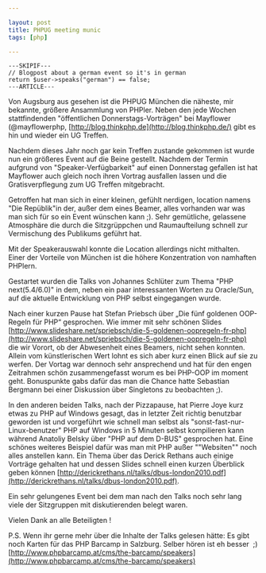 ```yaml
---

layout: post
title: PHPUG meeting munic 
tags: [php]

---
```


    ---SKIPIF---
    // Blogpost about a german event so it's in german
	return $user->speaks("german") == false;
	---ARTICLE---


Von Augsburg aus gesehen ist die PHPUG München die näheste, mir bekannte, größere Ansammlung von PHPler. Neben den jede Wochen stattfindenden "öffentlichen Donnerstags-Vorträgen" bei Mayflower (@mayflowerphp, [http://blog.thinkphp.de](http://blog.thinkphp.de/) gibt es hin und wieder ein UG Treffen.

Nachdem dieses Jahr noch gar kein Treffen zustande gekommen ist wurde nun ein größeres Event auf die Beine gestellt. Nachdem der Termin aufgrund von "Speaker-Verfügbarkeit" auf einen Donnerstag gefallen ist hat Mayflower auch gleich noch ihren Vortrag ausfallen lassen und die Gratisverpflegung zum UG Treffen mitgebracht.

Getroffen hat man sich in einer kleinen, gefühlt nerdigen, location namens "Die Repüblik"in der, außer dem eines Beamer, alles vorhanden war was man sich für so ein Event wünschen kann ;). Sehr gemütliche, gelassene Atmosphäre die durch die Sitzgrüppchen und Raumaufteilung schnell zur Vermischung des Publikums geführt hat.

Mit der Speakerauswahl konnte die Location allerdings nicht mithalten. Einer der Vorteile von München ist die höhere Konzentration von namhaften PHPlern.

Gestartet wurden die Talks von Johannes Schlüter zum Thema "PHP next(5.4/6.0)" in dem, neben ein paar interessanten Worten zu Oracle/Sun, auf die aktuelle Entwicklung von PHP selbst eingegangen wurde.

Nach einer kurzen Pause hat Stefan Priebsch über „Die fünf goldenen OOP-Regeln für PHP“ gesprochen. Wie immer mit sehr schönen Slides [http://www.slideshare.net/spriebsch/die-5-goldenen-oopregeln-fr-php](http://www.slideshare.net/spriebsch/die-5-goldenen-oopregeln-fr-php) die wir Vorort, ob der Abwesenheit eines Beamers, nicht sehen konnten. Allein vom künstlerischen Wert lohnt es sich aber kurz einen Blick auf sie zu werfen. Der Vortag war dennoch sehr ansprechend und hat für den engen Zeitrahmen schön zusammengefasst worum es bei PHP-OOP im moment geht. Bonuspunkte gabs dafür das man die Chance hatte Sebastian Bergmann bei einer Diskussion über Singletons zu beobachten ;).

In den anderen beiden Talks, nach der Pizzapause, hat Pierre Joye kurz etwas zu PHP auf Windows gesagt, das in letzter Zeit richtig benutzbar geworden ist und vorgeführt wie schnell man selbst als "sonst-fast-nur-Linux-benutzer" PHP auf Windows in 5 Minuten selbst kompilieren kann während Anatoliy Belsky über "PHP auf dem D-BUS" gesprochen hat. Eine schönes weiteres Beispiel dafür was man mit PHP außer ""Websiten"" noch alles anstellen kann. Ein Thema über das Derick Rethans auch einige Vorträge gehalten hat und dessen Slides schnell einen kurzen Überblick geben können [http://derickrethans.nl/talks/dbus-london2010.pdf](http://derickrethans.nl/talks/dbus-london2010.pdf).

Ein sehr gelungenes Event bei dem man nach den Talks noch sehr lang viele der Sitzgruppen mit diskutierenden belegt waren.

Vielen Dank an alle Beteiligten !

P.S. Wenn ihr gerne mehr über die Inhalte der Talks gelesen hätte: Es gibt noch Karten für das PHP Barcamp in Salzburg. Selber hören ist eh besser  ;) [http://www.phpbarcamp.at/cms/the-barcamp/speakers](http://www.phpbarcamp.at/cms/the-barcamp/speakers)
